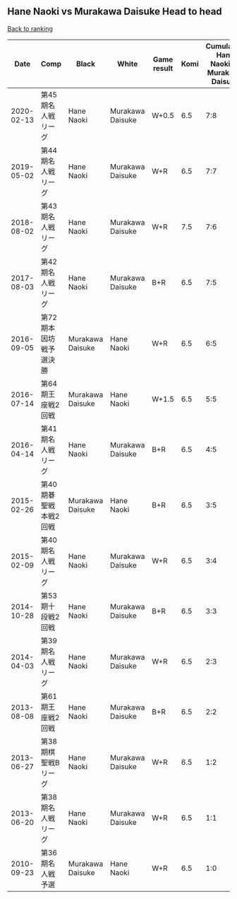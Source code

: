 ## Hane Naoki vs Murakawa Daisuke Head to head

[Back to ranking](../../index.md)




| **Date** | **Comp** | **Black** | **White** | **Game result** | **Komi** | **Cumulative Hane Naoki vs Murakawa Daisuke** | **Hane Naoki streak** | **Murakawa Daisuke streak** | 
| --- | --- | --- | --- | --- | --- | --- | --- | --- |
| 2020-02-13 | 第45期名人戦リーグ | Hane Naoki | Murakawa Daisuke | W+0.5 | 6.5 | 7:8 | 0 | 3 | 
| 2019-05-02 | 第44期名人戦リーグ | Hane Naoki | Murakawa Daisuke | W+R | 6.5 | 7:7 | 0 | 2 | 
| 2018-08-02 | 第43期名人戦リーグ | Hane Naoki | Murakawa Daisuke | W+R | 7.5 | 7:6 | 0 | 1 | 
| 2017-08-03 | 第42期名人戦リーグ | Hane Naoki | Murakawa Daisuke | B+R | 6.5 | 7:5 | 4 | 0 | 
| 2016-09-05 | 第72期本因坊戦予選決勝 | Murakawa Daisuke | Hane Naoki | W+R | 6.5 | 6:5 | 3 | 0 | 
| 2016-07-14 | 第64期王座戦2回戦 | Murakawa Daisuke | Hane Naoki | W+1.5 | 6.5 | 5:5 | 2 | 0 | 
| 2016-04-14 | 第41期名人戦リーグ | Hane Naoki | Murakawa Daisuke | B+R | 6.5 | 4:5 | 1 | 0 | 
| 2015-02-26 | 第40期碁聖戦本戦2回戦 | Murakawa Daisuke | Hane Naoki | B+R | 6.5 | 3:5 | 0 | 2 | 
| 2015-02-09 | 第40期名人戦リーグ | Hane Naoki | Murakawa Daisuke | W+R | 6.5 | 3:4 | 0 | 1 | 
| 2014-10-28 | 第53期十段戦2回戦 | Hane Naoki | Murakawa Daisuke | B+R | 6.5 | 3:3 | 1 | 0 | 
| 2014-04-03 | 第39期名人戦リーグ | Hane Naoki | Murakawa Daisuke | W+R | 6.5 | 2:3 | 0 | 1 | 
| 2013-08-08 | 第61期王座戦2回戦 | Hane Naoki | Murakawa Daisuke | B+R | 6.5 | 2:2 | 1 | 0 | 
| 2013-06-27 | 第38期棋聖戦Bリーグ | Hane Naoki | Murakawa Daisuke | W+R | 6.5 | 1:2 | 0 | 2 | 
| 2013-06-20 | 第38期名人戦リーグ | Hane Naoki | Murakawa Daisuke | W+R | 6.5 | 1:1 | 0 | 1 | 
| 2010-09-23 | 第36期名人戦予選 | Murakawa Daisuke | Hane Naoki | W+R | 6.5 | 1:0 | 1 | 0 |




